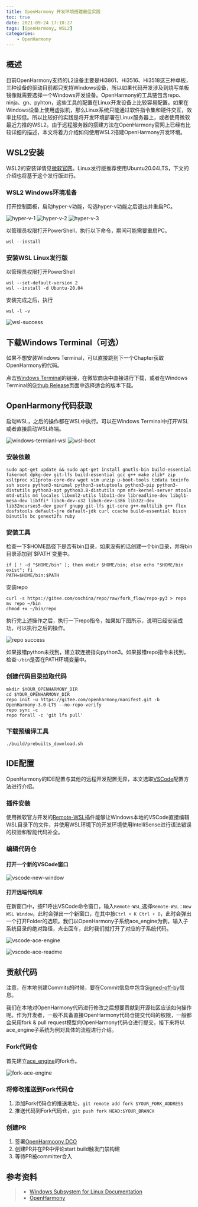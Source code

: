 ```yaml
---
title: OpenHarmony 开发环境搭建最佳实践
toc: true
date: 2021-09-24 17:10:27
tags: [OpenHarmony, WSL2]
categories:
    - OpenHarmony
---
```


## 概述

目前OpenHarmony支持的L2设备主要是Hi3861、Hi3516、Hi3518这三种单板，三种设备的驱动目前都只支持Windows设备，所以如果代码开发涉及到烧写单板镜像就需要选择一个Windows开发设备。OpenHarmony的工具链包含repo、ninja、gn、pyhton，这些工具的配置在Linux开发设备上比较容易配置。如果在Windows设备上使用虚拟机，那么Linux系统只能通过软件指令集和硬件交互，效率比较低。所以比较好的实践是将开发环境部署在Linux服务器上，或者使用微软最近力推的WSL2。由于远程服务器的搭建方法在OpenHarmony官网上已经有比较详细的描述，本文将着力介绍如何使用WSL2搭建OpenHarmony开发环境。

<!-- more -->

## WSL2安装

WSL2的安装详情见[微软官网](https://docs.microsoft.com/zh-cn/windows/wsl/install)。Linux发行版推荐使用Ubuntu20.04LTS，下文的介绍也将基于这个发行版进行。

### WSL2 Windows环境准备

打开控制面板，启动hyper-v功能，勾选hyper-v功能之后退出并重启PC。

![hyper-v-1](OpenHarmony-开发环境搭建最佳实践/hyper-v-step1.png)
![hyper-v-2](OpenHarmony-开发环境搭建最佳实践/hyper-v-step2.png)
![hyper-v-3](OpenHarmony-开发环境搭建最佳实践/hyper-v-step3.png)

以管理员权限打开PowerShell，执行以下命令，期间可能需要重启PC。

```shell
wsl --install
```

### 安装WSL Linux发行版

以管理员权限打开PowerShell

```shell
wsl --set-default-version 2
wsl --install -d Ubuntu-20.04
```

安装完成之后，执行

```shell
wsl -l -v
```

![wsl-success](OpenHarmony-开发环境搭建最佳实践/wsl-success.png)

## 下载Windows Terminal（可选）

如果不想安装Windows Terminal，可以直接跳到下一个Chapter获取OpenHarmony的代码。

点击[Windows Terminal](https://www.microsoft.com/en-us/p/windows-terminal/9n0dx20hk701?activetab=pivot:overviewtab)的链接，在微软商店中直接进行下载，或者在Windows Terminal的[Github Release](https://github.com/microsoft/terminal/releases)页面中选择适合的版本下载。

## OpenHarmony代码获取

启动WSL，之后的操作都在WSL中执行。可以在Windows Terminal中打开WSL或者直接启动WSL终端。

![windows-termianl-wsl](OpenHarmony-开发环境搭建最佳实践/windows-terminal-wsl.png)
![wsl-boot](OpenHarmony-开发环境搭建最佳实践/wsl-boot.png)

### 安装依赖

```shell
sudo apt-get update && sudo apt-get install gnutls-bin build-essential fakeroot dpkg-dev git-lfs build-essential gcc g++ make zlib* zip xsltproc x11proto-core-dev wget vim unzip u-boot-tools tzdata texinfo ssh scons python3-minimal python3-setuptools python3-pip python3-distutils python3-apt python3.8-distutils npm nfs-kernel-server mtools mtd-utils m4 locales libxml2-utils libx11-dev libreadline-dev libgl1-mesa-dev libffi* libc6-dev-x32 libc6-dev-i386 lib32z-dev lib32ncurses5-dev gperf gnupg git-lfs git-core g++-multilib g++ flex dosfstools default-jre default-jdk curl ccache build-essential bison binutils bc genext2fs ruby
```

### 安装工具

检查一下$HOME路径下是否有bin目录，如果没有的话创建一个bin目录，并将bin目录添加到`$PATH`变量中。

```shell
if [ ! -d "$HOME/bin" ]; then mkdir $HOME/bin; else echo "$HOME/bin exist"; fi
PATH=$HOME/bin:$PATH
```

安装repo

```shell
curl -s https://gitee.com/oschina/repo/raw/fork_flow/repo-py3 > repo
mv repo ~/bin
chmod +x ~/bin/repo
```

执行完上述操作之后，执行一下repo指令，如果如下图所示，说明已经安装成功，可以执行之后的操作。

![repo success](./OpenHarmony-开发环境搭建最佳实践/repo-success.png)

如果报错python未找到，建立软连接指向python3。如果报错repo指令未找到，检查`~/bin`是否在PATH环境变量中。

### 创建代码目录拉取代码

```shell
mkdir $YOUR_OPENHARMONY_DIR
cd $YOUR_OPENHARMONY_DIR
repo init -u https://gitee.com/openharmony/manifest.git -b OpenHarmony-3.0-LTS --no-repo-verify
repo sync -c
repo forall -c 'git lfs pull'
```

### 下载预编译工具

```shell
./build/prebuilts_download.sh
```

## IDE配置

OpenHarmony的IDE配置与其他的远程开发配置无异，本文选取[VSCode](https://code.visualstudio.com/)配置方法进行介绍。

### 插件安装

使用微软官方开发的[Remote-WSL](https://marketplace.visualstudio.com/items?itemName=ms-vscode-remote.remote-wsl)插件能够让Windows本地的VSCode直接编辑WSL目录下的文件，并使用WSL环境下的开发环境使用IntelliSense进行语法错误的校验和智能代码补全。

### 编辑代码仓

#### 打开一个新的VSCode窗口

![vscode-new-window](./OpenHarmony-开发环境搭建最佳实践/vscode-new-window.png)

#### 打开远端代码库

在新窗口中，按F1呼出VSCode命令窗口，输入`Remote-WSL`,选择`Remote-WSL：New WSL Window`，此时会弹出一个新窗口，在其中按`Ctrl + K Ctrl + O`，此时会弹出一个打开Folder的选项。我们以OpenHarmony子系统ace_engine为例，输入子系统目录的绝对路径，点击回车，此时我们就打开了对应的子系统代码。

![vscode-ace-engine](./OpenHarmony-开发环境搭建最佳实践/vscode-ace-engine.png)

![vscode-ace-readme](./OpenHarmony-开发环境搭建最佳实践/vscode-ace-readme.png)


## 贡献代码

注意，在本地创建Commits的时候，要在Commit信息中包含[Signed-off-by](https://gitee.com/openharmony/docs/blob/master/zh-cn/contribute/FAQ.md)信息。

我们在本地对OpenHarmony代码进行修改之后想要贡献到开源社区应该如何操作呢。作为开发者，一般不具备直接OpenHarmony代码仓提交代码的权限，一般都会采用fork & pull request模型向OpenHarmony代码仓进行提交，接下来将以ace_engine子系统为例对具体的流程进行介绍。

### Fork代码仓

首先建立[ace_engine](https://gitee.com/openharmony/ace_ace_engine)的fork仓。

![fork-ace-engine](./OpenHarmony-开发环境搭建最佳实践/fork-ace-engine.png)

### 将修改推送到Fork代码仓

1. 添加Fork代码仓的推送地址，`git remote add fork $YOUR_FORK_ADDRESS`
2. 推送代码到Fork代码仓，`git push fork HEAD:$YOUR_BRANCH`

### 创建PR

1. 签署[OpenHarmoony DCO](https://dco.openharmony.io/sign/Z2l0ZWUlMkZvcGVuX2hhcm1vbnk=)
2. 创建PR并在PR中评论start build触发门禁构建
3. 等待PR被committer合入

## 参考资料
> - [Windows Subsystem for Linux Documentation](https://docs.microsoft.com/en-us/windows/wsl/)
> - [OpenHarmony](https://www.openharmony.cn/)
